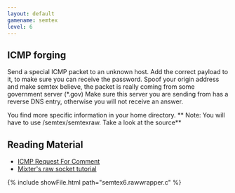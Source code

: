 ```yaml
---
layout: default
gamename: semtex
level: 6
---
```

ICMP forging
------------
Send a special ICMP packet to an unknown host. Add the correct
payload to it, to make sure you can receive the password. Spoof your
origin address and make semtex believe, the packet is really coming
from some government server (\*.gov) Make sure this server you are
sending from has a reverse DNS entry, otherwise you will not receive
an answer.

You find more specific information in your home directory.
** Note: You will have to use /semtex/semtexraw. Take a look at the source**

Reading Material
----------------
- [ICMP Request For Comment][]
- [Mixter's raw socket tutorial][]

{% include showFile.html path="semtex6.rawwrapper.c" %}

[ICMP Request For Comment]: http://www.faqs.org/rfcs/rfc792.html
[Mixter's raw socket tutorial]: http://mixter.void.ru/rawip.html
